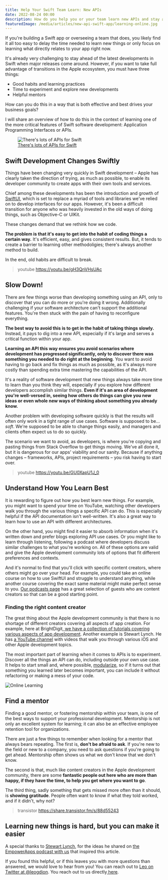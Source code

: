 ```yaml
---
title: Help Your Swift Team Learn: New APIs
date: 2022-08-24 00:00
description: How do you help you or your team learn new APIs and stay ahead in Swift app development? Here are some tips to manage learning and reach your business goals.
featuredImage: /media/articles/new-api-swift-app/learning-online.jpg
---
```



If you're building a Swift app or overseeing a team that does, you likely find it all too easy to delay the time needed to learn new things or only focus on learning what directly relates to your app right now.

It's already very challenging to stay ahead of the latest developments in Swift when major releases come around. However, if you want to take full advantage of transitions in the Apple ecosystem, you must have three things:



* Good habits and learning practices
* Time to experiment and explore new developments
* Helpful mentors

How can you do this in a way that is both effective and best drives your business goals?

I will share an overview of how to do this in the context of learning one of the more critical features of Swift software development: Application Programming Interfaces or APIs.

<figure>
<img class="full-size" src="/media/articles/new-api-swift-app/lots-of-apis.jpg" alt="There's lots of APIs for Swift" /><figcaption><a href="https://www.youtube.com/watch?v=hPSjbD3y_Bs">There's lots of APIs for Swift</a></figcaption>
</figure>

## Swift Development Changes Swiftly

Things have been changing very quickly in Swift development – Apple has clearly taken the direction of trying, as much as possible, to enable its developer community to create apps with their own tools and services.

Chief among these developments has been the introduction and growth of [SwiftUI](https://developer.apple.com/xcode/swiftui/), which is set to replace a myriad of tools and libraries we've relied on to develop interfaces for our apps. However, it's been a difficult transition for anyone who was heavily invested in the old ways of doing things, such as Objective-C or UIKit.

These changes demand that we rethink how we code.

**The problem is that it's easy to get into the habit of coding things a certain way.** It's efficient, easy, and gives consistent results. But, it tends to create a barrier to learning other methodoligies; there's always another method to build.

In the end, old habits are difficult to break.

> youtube https://youtu.be/gH3QnVHsUAc

## Slow Down!

There are few things worse than developing something using an API, only to discover that you can do more or you're doing it wrong. Additionally challenging if your software architecture can't support the additional features. You're then stuck with the pain of having to reconfigure everything.

**The best way to avoid this is to get in the habit of taking things slowly.** Instead, it pays to dig into a new API, especially if it's large and serves a critical function within your app.

**Learning an API this way ensures you avoid scenarios where development has progressed significantly, only to discover there was something you needed to do right at the beginning**. You want to avoid having to go back and fix things as much as possible, as it's always more costly than spending extra time mastering the capabilities of the API.

It's a reality of software development that new things always take more time to learn than you think they will, especially if you explore how different developers accomplish similar things. **Even if it's an area of development you're well-versed in, seeing how others do things can give you new ideas or even whole new ways of thinking about something you already know.**

Another problem with developing software quickly is that the results will often only work in a tight range of use cases. Software is supposed to be… _soft_. We're supposed to be able to change things easily, and managers and clients often expect us to do so quickly.

The scenario we want to avoid, as developers, is where you're copying and pasting things from Stack Overflow to get things moving. We've all done it, but it is dangerous for our apps' viability and our sanity. Because if anything changes – frameworks, APIs, project requirements – you risk having to start over.

> youtube https://youtu.be/GU0XapU1J_0

## Understand How You Learn Best

It is rewarding to figure out how you best learn new things. For example, you might want to spend your time on YouTube, watching other developers walk you through the various things a specific API can do. This is especially helpful if the API documentation isn't well-written. It's also a great way to learn how to use an API with different architectures.

On the other hand, you might find it easier to absorb information when it's written down and prefer blogs exploring API use cases. Or you might like to learn through listening, following a podcast where developers discuss similar challenges to what you're working on. All of these options are valid and give the Apple development community lots of options that fit different preferences and contexts.

And it's normal to find that you'll click with specific content creators, where others might go over your head. For example, you could take an online course on how to use SwiftUI and struggle to understand anything, while another course covering the exact same material might make perfect sense to you. [Our podcasts page](/episodes) has a great selection of guests who are content creators so that can be a good starting point.

### Finding the right content creator

The great thing about the Apple development community is that there is no shortage of different creators covering all aspects of app creation. For example, here at BrightDigit,[ we have a collection of tutorials covering various aspects of app development](/tutorials/). Another example is Stewart Lynch. He has [a YouTube channel](https://www.youtube.com/c/StewartLynch) with videos that walk you through various iOS and other Apple development topics.

The most important part of learning when it comes to APIs is to experiment. Discover all the things an API can do, including outside your own use case. It helps to start small and, where possible, [modularize](https://brightdigit.com/articles/scale-ios-app/), so if it turns out that something you learned later becomes important, you can include it without refactoring or making a mess of your code.

![Online Learning](/media/articles/new-api-swift-app/learning-online.png)

## Find a mentor

Finding a good mentor, or fostering mentorship within your team, is one of the best ways to support your professional development. Mentorship is not only an excellent system for learning; it can also be an effective employee retention tool for organizations.

There are just a few things to remember when looking for a mentor that always bears repeating. The first is, **don't be afraid to ask**. If you're new to the field or new to a company, you need to ask questions if you're going to get ahead. Mentorship often shows us what we don't know that we don't know.

The second is that, much like content creators in the Apple development community, there are some **fantastic people out here who are more than happy, if they have the time, to help you get where you want to go**.

The third thing, sadly something that gets missed more often than it should, is **showing gratitude**. People often want to know if what they told worked, and if it didn't, why not?

> transistor https://share.transistor.fm/s/88d55243

## Learning new things is hard, but you can make it easier

A special thanks to [Stewart Lynch](https://www.youtube.com/StewartLynch), for the ideas he shared on [the EmpowerApps podcast with us](https://share.transistor.fm/s/88d55243) that inspired this article.

If you found this helpful, or if this leaves you with more questions than answered, we would love to hear from you! You can reach out to [Leo on Twitter at @leogdion](https://mobile.twitter.com/leogdion/with_replies). You reach out to us directly[ here](https://learningswift.brightdigit.com/contact-us/).
